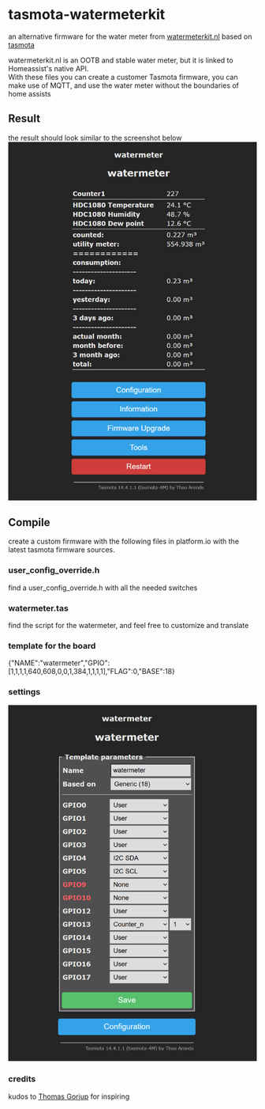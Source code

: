 # tasmota-watermeterkit
an alternative firmware for the water meter from [watermeterkit.nl](https://watermeterkit.nl/) based on [tasmota](https://tasmota.github.io/docs/)

watermeterkit.nl is an OOTB and stable water meter, but it is linked to Homeassist's native API.  
With these files you can create a customer Tasmota firmware,  you can make use of MQTT, and use the water meter without the boundaries of home assists

## Result
the result should look similar to the screenshot below
![result](./assets/result.png)

## Compile
create a custom firmware with the following files in platform.io with the latest tasmota firmware sources.
### user_config_override.h
find a user_config_override.h with all the needed switches

### watermeter.tas
find the script for the watermeter, and feel free to customize and translate

### template for the board
{"NAME":"watermeter","GPIO":[1,1,1,1,640,608,0,0,1,384,1,1,1,1],"FLAG":0,"BASE":18}

### settings
![](./assets/settings.png)

### credits
kudos to [Thomas Gorjup](https://wiki.gorjup.de/doku.php?id=public:gaszaehler)  for inspiring
